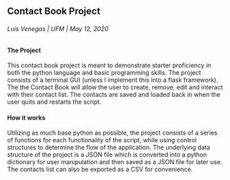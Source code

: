## Contact Book Project
###### Luis Venegas | UFM | May 12, 2020

#### The Project
This contact book project is meant to demonstrate starter proficiency in both 
the python language and basic programming skills. The project consists of a terminal
GUI \(unless I implement this into a flask framework\). The the Contact Book 
will allow the user to create, remove, edit and interact with their contact list. 
The contacts are saved and loaded back in when the user quits and restarts the script. 

#### How it works
Utilizing as much base python as possible, the project consists of a series of functions for 
each functionality of the script, while using control structures to determine the flow of the application. 
The underlying data structure of the project is a JSON file which is converted into a 
python dictionary for user manipulation and then saved as a JSON file for later use. 
The contacts list can also be exported as a CSV for convenience. 